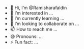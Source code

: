 - 👋 Hi, I’m @Ramisharafaldin
- 👀 I’m interested in ...
- 🌱 I’m currently learning ...
- 💞️ I’m looking to collaborate on ...
- 📫 How to reach me ...
- 😄 Pronouns: ...
- ⚡ Fun fact: ...

<!---
Ramisharafaldin/Ramisharafaldin is a ✨ special ✨ repository because its `README.md` (this file) appears on your GitHub profile.
You can click the Preview link to take a look at your changes.
--->
